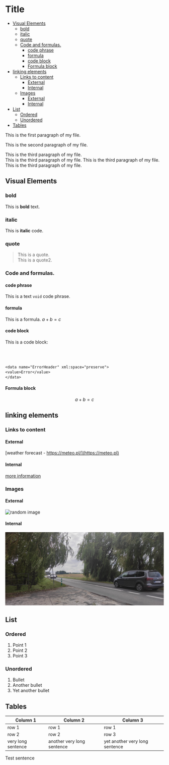 # Title <!-- omit in toc -->
  
  
- [Visual Elements](#visual-elements)
  - [bold](#bold)
  - [italic](#italic)
  - [quote](#quote)
  - [Code and formulas.](#code-and-formulas)
    - [code phrase](#code-phrase)
    - [formula](#formula)
    - [code block](#code-block)
    - [Formula block](#formula-block)
- [linking elements](#linking-elements)
  - [Links to content](#links-to-content)
    - [External](#external)
    - [Internal](#internal)
  - [Images](#images)
    - [External](#external-1)
    - [Internal](#internal-1)
- [List](#list)
  - [Ordered](#ordered)
  - [Unordered](#unordered)
- [Tables](#tables)


This is the first paragraph of my file.

This is the second paragraph of my file.

This is the third paragraph of my file.  
This is the third paragraph of my file. This is the third paragraph of my file. This is the third paragraph of my file.


## Visual Elements

### bold

This is **bold** text.


### italic

This is **italic** code.

### quote

>This is a quote.  
>This is a quote2.

### Code and formulas.

#### code phrase 

This is a text `void` code phrase.


#### formula

This is a formula. $a+b=c$

#### code block



This is a code block:
```



<data name="ErrorHeader" xml:space="preserve">
<value>Error</value>
</data>
```

#### Formula block

$$
a+b=c
$$

## linking elements 


### Links to content

#### External

[weather forecast - https://meteo.pl/](https://meteo.pl)

#### Internal

[more information](reference_file.md)

### Images

#### External



![random image](https://picsum.photos/200)

#### Internal

![droga](droga.jpg)

## List

### Ordered

1. Point 1
2. Point 2
3. Point 3

### Unordered

1. Bullet
2. Another bullet
3. Yet another bullet 

## Tables

| Column 1 | Column 2| Column 3 |
| ---------| --------- | ------- |
| row 1 |  row 1|  row 1 |
| row 2 |row 2 | row 3 | 
|very long sentence | another very long sentence | yet another very long sentence|

Test sentence














